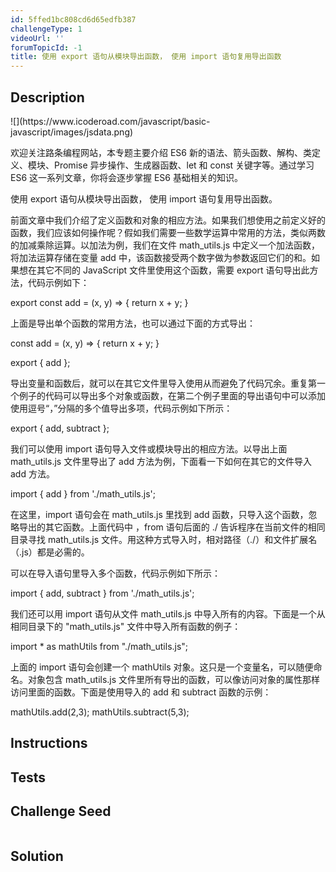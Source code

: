 ```yaml
---
id: 5ffed1bc808cd6d65edfb387
challengeType: 1
videoUrl: ''
forumTopicId: -1
title: 使用 export 语句从模块导出函数， 使用 import 语句复用导出函数
---
```


## Description
<section id='description'>
![](https://www.icoderoad.com/javascript/basic-javascript/images/jsdata.png)

欢迎关注路条编程网站，本专题主要介绍 ES6 新的语法、箭头函数、解构、类定义、模块、Promise 异步操作、生成器函数、let 和 const 关键字等。通过学习  ES6 这一系列文章，你将会逐步掌握  ES6 基础相关的知识。
	
使用 export 语句从模块导出函数， 使用 import 语句复用导出函数。

前面文章中我们介绍了定义函数和对象的相应方法。如果我们想使用之前定义好的函数，我们应该如何操作呢？假如我们需要一些数学运算中常用的方法，类似两数的加减乘除运算。以加法为例，我们在文件 math_utils.js 中定义一个加法函数，将加法运算存储在变量 add 中，该函数接受两个数字做为参数返回它们的和。如果想在其它不同的 JavaScript 文件里使用这个函数，需要 export 语句导出此方法，代码示例如下：

export const add = (x, y) => {
  return x + y;
}

上面是导出单个函数的常用方法，也可以通过下面的方式导出：

const add = (x, y) => {
  return x + y;
}

export { add };

导出变量和函数后，就可以在其它文件里导入使用从而避免了代码冗余。重复第一个例子的代码可以导出多个对象或函数，在第二个例子里面的导出语句中可以添加使用逗号“，”分隔的多个值导出多项，代码示例如下所示：

export { add, subtract };


我们可以使用 import 语句导入文件或模块导出的相应方法。以导出上面 math_utils.js 文件里导出了 add 方法为例，下面看一下如何在其它的文件导入 add 方法。

import { add } from './math_utils.js';

在这里，import 语句会在 math_utils.js 里找到 add 函数，只导入这个函数，忽略导出的其它函数。上面代码中 ，from 语句后面的 ./ 告诉程序在当前文件的相同目录寻找 math_utils.js 文件。用这种方式导入时，相对路径（./）和文件扩展名（.js）都是必需的。

可以在导入语句里导入多个函数，代码示例如下所示：

import { add, subtract } from './math_utils.js';

我们还可以用 import 语句从文件 math_utils.js 中导入所有的内容。下面是一个从相同目录下的 "math_utils.js" 文件中导入所有函数的例子：

import * as mathUtils from "./math_utils.js";

上面的 import 语句会创建一个 mathUtils 对象。这只是一个变量名，可以随便命名。对象包含 math_utils.js 文件里所有导出的函数，可以像访问对象的属性那样访问里面的函数。下面是使用导入的 add 和 subtract 函数的示例：

mathUtils.add(2,3);
mathUtils.subtract(5,3);

</section>

## Instructions
<section id='instructions'>

</section>

## Tests
<section id='tests'>

</section>

## Challenge Seed
<section id='challengeSeed'>

<div id='js-seed'>

```js

```

</div>



</section>

## Solution
<section id='solution'>


</section>
